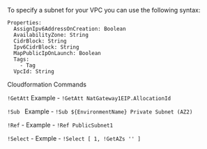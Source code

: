 To specify a subnet for your VPC you can use the following syntax: 


```Type: AWS::EC2::Subnet
Properties: 
  AssignIpv6AddressOnCreation: Boolean
  AvailabilityZone: String
  CidrBlock: String
  Ipv6CidrBlock: String
  MapPublicIpOnLaunch: Boolean
  Tags: 
    - Tag
  VpcId: String
  ```


Cloudformation Commands

`!GetAtt` 
Example - `!GetAtt NatGateway1EIP.AllocationId`

`!Sub `
Example - `!Sub ${EnvironmentName} Private Subnet (AZ2)`

`!Ref` - Example - `!Ref PublicSubnet1`

`!Select` - Exmple - `!Select [ 1, !GetAZs '' ]`


